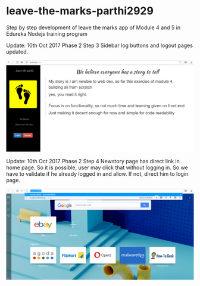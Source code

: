 # leave-the-marks-parthi2929
Step by step development of leave the marks app of Module 4 and 5 in Edureka Nodejs training program

Update: 10th Oct 2017
Phase 2 Step 3 
Sidebar log buttons and logout pages updated. 

![demo](demo/Phase_2_Step_3_Logout_SidebarUpdate_Demo.gif)

Update: 10th Oct 2017
Phase 2 Step 4 
Newstory page has direct link in home page. So it is possible, user may click that without logging in.
So we have to validate if he already logged in and allow. If not, direct him to login page.

![demo](demo/Phase_2_Step_4_OtherPages_Demo.gif)
